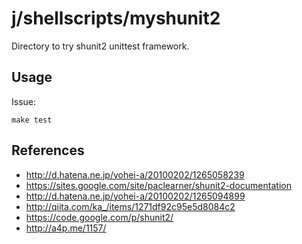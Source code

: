 j/shellscripts/myshunit2
========================

Directory to try shunit2 unittest framework.


Usage
-----

Issue:

    make test


References
----------

* <http://d.hatena.ne.jp/yohei-a/20100202/1265058239>
* <https://sites.google.com/site/paclearner/shunit2-documentation>
* <http://d.hatena.ne.jp/yohei-a/20100202/1265094899>
* <http://qiita.com/ka_/items/1271df92c95e5d8084c2>
* <https://code.google.com/p/shunit2/>
* <http://a4p.me/1157/>
